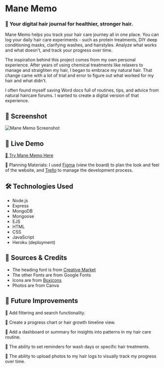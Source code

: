 # Mane Memo

### 🪷 Your digital hair journal for healthier, stronger hair.

Mane Memo helps you track your hair care journey all in one place. You can log your daily hair care experiments - such as protein treatments, DIY deep conditioning masks, clarifying washes, and hairstyles. Analyze what works and what doesn't, and track your progress over time.

The inspiration behind this project comes from my own personal experience. After years of using chemical treatments like relaxers to manage and straighten my hair, I began to embrace my natural hair. That change came with a lot of trial and error to figure out what worked for my hair and what didn't.

I often found myself saving Word docs full of routines, tips, and advice from natural haircare forums. I wanted to create a digital version of that experience.

## 📸 Screenshot
![Mane Memo Screenshot](images/mane-memo-cover.png)  

## 🚀 Live Demo
[📝 Try Mane Memo Here](https://mane-memo-1765dbcbd8f1.herokuapp.com)

🎨 Planning Materials: I used [Figma](https://www.figma.com/design/2122Ys05G8hCGRPx09PnHH/Mane-Memo---Hair-Journal-App?node-id=2751-1179&t=eYFHXsE1zzecw7rU-1) (view the board) to plan the look and feel of the website, and [Trello](https://trello.com/invite/b/67d468c767984dac425371b6/ATTIab055ccd25ff6c27d83910647b0c11bfB658BD32/hair-log-crud-app) to manage the development process. 


## 🛠️ Technologies Used
- Node.js
- Express
- MongoDB
- Mongoose
- EJS
- HTML
- CSS 
- JavaScript
- Heroku (deployment)

## 📝 Sources & Credits
- The heading font is from [Creative Market](https://creativemarket.com/mila.garret/6817168-Harlow-Serif-Script-Modern-Font-Duo)
- The other Fonts are from Google Fonts
- Icons are from [Boxicons](https://boxicons.com/)
- Photos are from Canva

## 🔮 Future Improvements
🔹 Add filtering and search functionality.

🔹 Create a progress chart or hair growth timeline view.

🔹 Add a dashboard or summary for insights into patterns in my hair care routine.

🔹 The ability to set reminders for wash days or specific hair treatments.

🔹 The ability to upload photos to my hair logs to visually track my progress over time.



